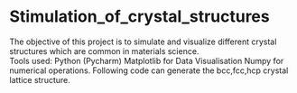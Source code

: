 # Stimulation_of_crystal_structures
The objective of this project is to simulate and visualize different crystal structures which are common in materials science.  
Tools used:
Python (Pycharm)
Matplotlib for Data Visualisation
Numpy for numerical operations.
Following code can generate the bcc,fcc,hcp crystal lattice structure.
